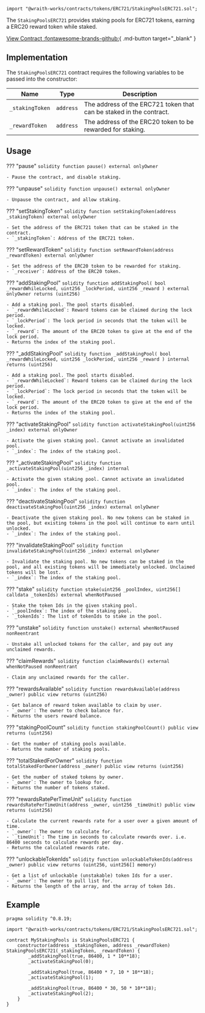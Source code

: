 ```solidity
import "@wraith-works/contracts/tokens/ERC721/StakingPoolsERC721.sol";
```

The `StakingPoolsERC721` provides staking pools for ERC721 tokens, earning a ERC20 reward token while staked.

[View Contract :fontawesome-brands-github:](https://github.com/Wraith-Works/wraith-works-contracts/blob/main/contracts/tokens/ERC721/StakingPoolsERC721.sol){ .md-button target="_blank" }

## Implementation

The `StakingPoolsERC721` contract requires the following variables to be passed into the constructor:

| Name            | Type      | Description                                                         |
|-----------------|-----------|---------------------------------------------------------------------|
| `_stakingToken` | `address` | The address of the ERC721 token that can be staked in the contract. |
| `_rewardToken`  | `address` | The address of the ERC20 token to be rewarded for staking.          |

## Usage

??? "pause"
    ```solidity
    function pause() external onlyOwner
    ```

    - Pause the contract, and disable staking.

??? "unpause"
    ```solidity
    function unpause() external onlyOwner
    ```

    - Unpause the contract, and allow staking.

??? "setStakingToken"
    ```solidity
    function setStakingToken(address _stakingToken) external onlyOwner
    ```

    - Set the address of the ERC721 token that can be staked in the contract.
    - `_stakingToken`: Address of the ERC721 token.

??? "setRewardToken"
    ```solidity
    function setRewardToken(address _rewardToken) external onlyOwner
    ```

    - Set the address of the ERC20 token to be rewarded for staking.
    - `_receiver`: Address of the ERC20 token.

??? "addStakingPool"
    ```solidity
    function addStakingPool(
        bool _rewardWhileLocked,
        uint256 _lockPeriod,
        uint256 _reward
    ) external onlyOwner returns (uint256)
    ```

    - Add a staking pool. The pool starts disabled.
    - `_rewardWhileLocked`: Reward tokens can be claimed during the lock period.
    - `_lockPeriod`: The lock period in seconds that the token will be locked.
    - `_reward`: The amount of the ERC20 token to give at the end of the lock period.
    - Returns the index of the staking pool.

??? "_addStakingPool"
    ```solidity
    function _addStakingPool(
        bool _rewardWhileLocked,
        uint256 _lockPeriod,
        uint256 _reward
    ) internal returns (uint256)
    ```

    - Add a staking pool. The pool starts disabled.
    - `_rewardWhileLocked`: Reward tokens can be claimed during the lock period.
    - `_lockPeriod`: The lock period in seconds that the token will be locked.
    - `_reward`: The amount of the ERC20 token to give at the end of the lock period.
    - Returns the index of the staking pool.

??? "activateStakingPool"
    ```solidity
    function activateStakingPool(uint256 _index) external onlyOwner
    ```

    - Activate the given staking pool. Cannot activate an invalidated pool.
    - `_index`: The index of the staking pool.

??? "_activateStakingPool"
    ```solidity
    function _activateStakingPool(uint256 _index) internal
    ```

    - Activate the given staking pool. Cannot activate an invalidated pool.
    - `_index`: The index of the staking pool.

??? "deactivateStakingPool"
    ```solidity
    function deactivateStakingPool(uint256 _index) external onlyOwner
    ```

    - Deactivate the given staking pool. No new tokens can be staked in the pool, but existing tokens in the pool will continue to earn until unlocked.
    - `_index`: The index of the staking pool.

??? "invalidateStakingPool"
    ```solidity
    function invalidateStakingPool(uint256 _index) external onlyOwner
    ```

    - Invalidate the staking pool. No new tokens can be staked in the pool, and all existing tokens will be immediately unlocked. Unclaimed tokens will be lost.
    - `_index`: The index of the staking pool.

??? "stake"
    ```solidity
    function stake(uint256 _poolIndex, uint256[] calldata _tokenIds) external whenNotPaused
    ```

    - Stake the token Ids in the given staking pool.
    - `_poolIndex`: The index of the staking pool.
    - `_tokenIds`: The list of tokenIds to stake in the pool.

??? "unstake"
    ```solidity
    function unstake() external whenNotPaused nonReentrant
    ```

    - Unstake all unlocked tokens for the caller, and pay out any unclaimed rewards.

??? "claimRewards"
    ```solidity
    function claimRewards() external whenNotPaused nonReentrant
    ```

    - Claim any unclaimed rewards for the caller.

??? "rewardsAvailable"
    ```solidity
    function rewardsAvailable(address _owner) public view returns (uint256)
    ```

    - Get balance of reward token available to claim by user.
    - `_owner`: The owner to check balance for.
    - Returns the users reward balance.

??? "stakingPoolCount"
    ```solidity
    function stakingPoolCount() public view returns (uint256)
    ```

    - Get the number of staking pools available.
    - Returns the number of staking pools.

??? "totalStakedForOwner"
    ```solidity
    function totalStakedForOwner(address _owner) public view returns (uint256)
    ```

    - Get the number of staked tokens by owner.
    - `_owner`: The owner to lookup for.
    - Returns the number of tokens staked.

??? "rewardsRatePerTimeUnit"
    ```solidity
    function rewardsRatePerTimeUnit(address _owner, uint256 _timeUnit) public view returns (uint256)
    ```

    - Calculate the current rewards rate for a user over a given amount of time.
    - `_owner`: The owner to calculate for.
    - `_timeUnit`: The time in seconds to calculate rewards over. i.e. 86400 seconds to calculate rewards per day.
    - Returns the calculated rewards rate.

??? "unlockableTokenIds"
    ```solidity
    function unlockableTokenIds(address _owner) public view returns (uint256, uint256[] memory)
    ```

    - Get a list of unlockable (unstakable) token Ids for a user.
    - `_owner`: The owner to pull list for.
    - Returns the length of the array, and the array of token Ids.

## Example

```solidity
pragma solidity ^0.8.19;

import "@wraith-works/contracts/tokens/ERC721/StakingPoolsERC721.sol";

contract MyStakingPools is StakingPoolsERC721 {
    constructor(address _stakingToken, address _rewardToken) StakingPoolsERC721(_stakingToken, _rewardToken) {
        _addStakingPool(true, 86400, 1 * 10**18);
        _activateStakingPool(0);

        _addStakingPool(true, 86400 * 7, 10 * 10**18);
        _activateStakingPool(1);

        _addStakingPool(true, 86400 * 30, 50 * 10**18);
        _activateStakingPool(2);
    }
}
```
